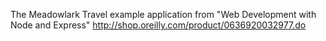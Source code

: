 The Meadowlark Travel example application from "Web Development with Node and Express"
http://shop.oreilly.com/product/0636920032977.do
